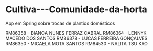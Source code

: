 # Cultiva---Comunidade-da-horta
App em Spring sobre trocas de plantios domésticos

RM86358 – BIANCA NUNES FERRAZ CABRAL
RM86364 - LENNYK MACEDO DOS SANTOS
RM86378 - LUCAS FERREIRA GONÇALVES
RM86350 - MICAELA MOTA SANTOS
RM84530 - NALITA TSU KAO
